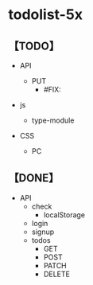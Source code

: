 # todolist-5x

## 【TODO】

- API
  - PUT
    - #FIX:

- js
  - type-module

- CSS
  - PC

## 【DONE】

- API
  - check
    - localStorage
  - login
  - signup
  - todos
    - GET
    - POST
    - PATCH
    - DELETE
